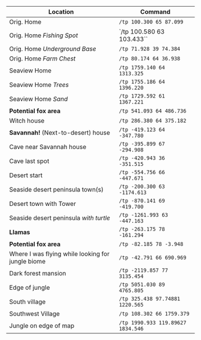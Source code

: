 Location | Command
--- | ---
Orig. Home | `/tp 100.300 65 87.099`
Orig. Home *Fishing Spot* | `/tp 100.580 63 103.433``
Orig. Home *Underground Base* | `/tp 71.928 39 74.384`
Orig. Home *Farm Chest* | `/tp 80.174 64 36.938`
Seaview Home | `/tp 1759.140 64 1313.325`
Seaview Home *Trees* | `/tp 1755.186 64 1396.220`
Seaview Home *Sand* | `/tp 1729.592 61 1367.221`
**Potential fox area** | `/tp 541.093 64 486.736`
Witch house | `/tp 286.380 64 375.182`
**Savannah!** (Next-to-desert) house | `/tp -419.123 64 -347.780`
Cave near Savannah house | `/tp -395.899 67 -294.908`
Cave last spot | `/tp -420.943 36 -351.515`
Desert start | `/tp -554.756 66 -447.671`
Seaside desert peninsula town(s) | `/tp -200.300 63 -1174.613`
Desert town with Tower | `/tp -870.141 69 -419.700`
Seaside desert peninsula *with turtle* | `/tp -1261.993 63 -447.163`
**Llamas** | `/tp -263.175 78 -161.294`
**Potential fox area** | `/tp -82.185 78 -3.948`
Where I was flying while looking for jungle biome | `/tp -42.791 66 690.969`
Dark forest mansion | `/tp -2119.857 77 3135.454`
Edge of jungle |`/tp 5051.030 89 4765.805`
South village | `/tp 325.438 97.74881 1220.565`
Southwest Village | `/tp 108.302 66 1759.379`
Jungle on edge of map | `/tp 1990.933 119.89627 1834.546`
